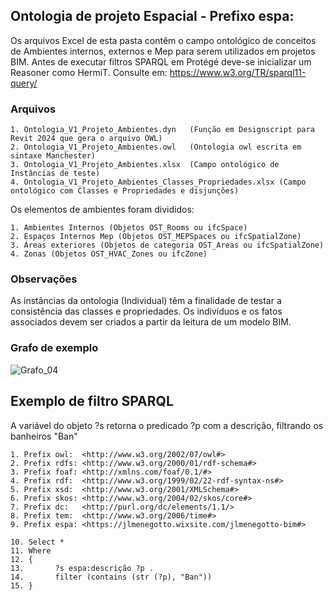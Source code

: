 ## Ontologia de projeto Espacial - Prefixo espa:
Os arquivos Excel de esta pasta contêm o campo ontológico de conceitos de Ambientes internos, externos e Mep para serem utilizados em projetos BIM.
Antes de executar filtros SPARQL em Protégé deve-se inicializar um Reasoner como HermiT. Consulte em: https://www.w3.org/TR/sparql11-query/

### Arquivos
    1. Ontologia_V1_Projeto_Ambientes.dyn   (Função em Designscript para Revit 2024 que gera o arquivo OWL)
    2. Ontologia_V1_Projeto_Ambientes.owl   (Ontologia owl escrita em sintaxe Manchester)
    3. Ontologia_V1_Projeto_Ambientes.xlsx  (Campo ontológico de Instâncias de teste)
    4. Ontologia_V1_Projeto_Ambientes_Classes_Propriedades.xlsx (Campo ontológico com Classes e Propriedades e disjunções) 

Os elementos de ambientes foram divididos: 

    1. Ambientes Internos (Objetos OST_Rooms ou ifcSpace)
    2. Espaços Internos Mep (Objetos OST_MEPSpaces ou ifcSpatialZone)
    3. Áreas exteriores (Objetos de categoria OST_Areas ou ifcSpatialZone)
    4. Zonas (Objetos OST_HVAC_Zones ou ifcZone)

### Observações
As instâncias da ontologia (Individual) têm a finalidade de testar a consistência das classes e propriedades. 
Os indivíduos e os fatos associados devem ser criados a partir da leitura de um modelo BIM.

### Grafo de exemplo 
![Grafo_04](https://github.com/JLMenegotto/OntologiaBIM/assets/9437020/9b139e35-4c91-4480-a790-298d8c7d6b7c)

## Exemplo de filtro SPARQL 
A variável do objeto ?s retorna o predicado ?p com a descrição, filtrando os banheiros "Ban"

    1. Prefix owl:  <http://www.w3.org/2002/07/owl#>
    2. Prefix rdfs: <http://www.w3.org/2000/01/rdf-schema#>
    3. Prefix foaf: <http://xmlns.com/foaf/0.1/#>
    4. Prefix rdf:  <http://www.w3.org/1999/02/22-rdf-syntax-ns#>
    5. Prefix xsd:  <http://www.w3.org/2001/XMLSchema#>
    6. Prefix skos: <http://www.w3.org/2004/02/skos/core#>
    7. Prefix dc:   <http://purl.org/dc/elements/1.1/>
    8. Prefix tem:  <http://www.w3.org/2006/time#>
    9. Prefix espa: <https://jlmenegotto.wixsite.com/jlmenegotto-bim#>
    
    10. Select *
    11. Where
    12. {
    13.       ?s espa:descrição ?p .
    14.       filter (contains (str (?p), "Ban"))
    15. }
    
